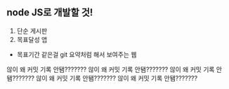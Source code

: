 ## node JS로 개발할 것!
1. 단순 게시판
2. 목표달성 앱
  - 목표기간 같은걸 git 요약처럼 해서 보여주는 웹

  않이 왜 커밋 기록 안됌???????
  않이 왜 커밋 기록 안됌???????
  않이 왜 커밋 기록 안됌???????
  않이 왜 커밋 기록 안됌???????
  않이 왜 커밋 기록 안됌???????

